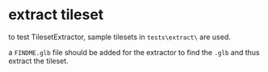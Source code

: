 # extract tileset

to test TilesetExtractor, sample tilesets in `tests\extract\` are used.

a `FINDME.glb` file should be added for the extractor to find the `.glb` and thus extract the tileset.
